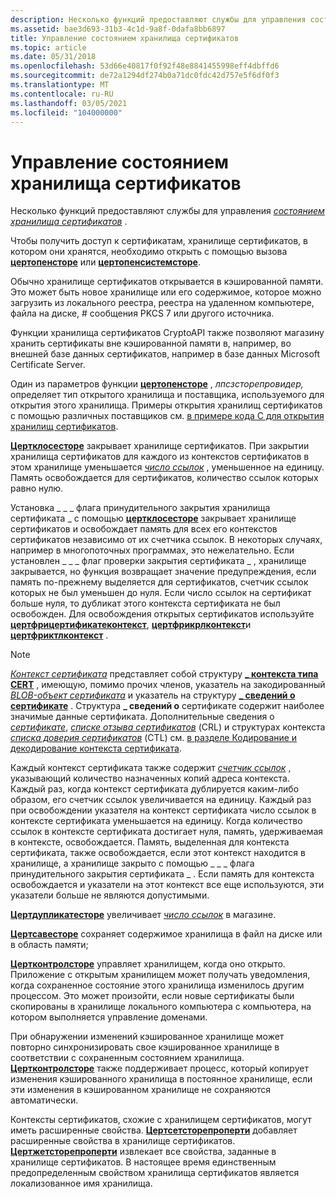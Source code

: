 ```yaml
---
description: Несколько функций предоставляют службы для управления состоянием хранилища сертификатов.
ms.assetid: bae3d693-31b3-4c1d-9a8f-0dafa8bb6897
title: Управление состоянием хранилища сертификатов
ms.topic: article
ms.date: 05/31/2018
ms.openlocfilehash: 53d66e40817f0f92f48e8841455998eff4dbffd6
ms.sourcegitcommit: de72a1294df274b0a71dc0fdc42d757e5f6df0f3
ms.translationtype: MT
ms.contentlocale: ru-RU
ms.lasthandoff: 03/05/2021
ms.locfileid: "104000000"
---
```

# <a name="managing-a-certificate-store-state"></a>Управление состоянием хранилища сертификатов

Несколько функций предоставляют службы для управления [*состоянием*](../secgloss/s-gly.md) [*хранилища сертификатов*](../secgloss/c-gly.md) .

Чтобы получить доступ к сертификатам, хранилище сертификатов, в котором они хранятся, необходимо открыть с помощью вызова [**цертопенсторе**](/windows/desktop/api/Wincrypt/nf-wincrypt-certopenstore) или [**цертопенсистемсторе**](/windows/desktop/api/Wincrypt/nf-wincrypt-certopensystemstorea).

Обычно хранилище сертификатов открывается в кэшированной памяти. Это может быть новое хранилище или его содержимое, которое можно загрузить из локального реестра, реестра на удаленном компьютере, файла на диске, \# сообщения PKCS 7 или другого источника.

Функции хранилища сертификатов CryptoAPI также позволяют магазину хранить сертификаты вне кэшированной памяти в, например, во внешней базе данных сертификатов, например в базе данных Microsoft Certificate Server.

Один из параметров функции [**цертопенсторе**](/windows/desktop/api/Wincrypt/nf-wincrypt-certopenstore) , *лпсзсторепровидер,* определяет тип открытого хранилища и поставщика, используемого для открытия этого хранилища. Примеры открытия хранилищ сертификатов с помощью различных поставщиков см. [в примере кода C для открытия хранилищ сертификатов](example-c-code-for-opening-certificate-stores.md).

[**Цертклосесторе**](/windows/desktop/api/Wincrypt/nf-wincrypt-certclosestore) закрывает хранилище сертификатов. При закрытии хранилища сертификатов для каждого из контекстов сертификатов в этом хранилище уменьшается [*число ссылок*](../secgloss/r-gly.md) , уменьшенное на единицу. Память освобождается для сертификатов, количество ссылок которых равно нулю.

Установка \_ \_ \_ флага принудительного закрытия хранилища сертификата \_ с помощью [**цертклосесторе**](/windows/desktop/api/Wincrypt/nf-wincrypt-certclosestore) закрывает хранилище сертификатов и освобождает память для всех его контекстов сертификатов независимо от их счетчика ссылок. В некоторых случаях, например в многопоточных программах, это нежелательно. Если установлен \_ \_ \_ флаг проверки закрытия сертификата \_ , хранилище закрывается, но функция возвращает значение предупреждения, если память по-прежнему выделяется для сертификатов, счетчик ссылок которых не был уменьшен до нуля. Если число ссылок на сертификат больше нуля, то дубликат этого контекста сертификата не был освобожден. Для освобождения открытых сертификатов используйте [**цертфрицертификатеконтекст**](/windows/desktop/api/Wincrypt/nf-wincrypt-certfreecertificatecontext), [**цертфрикрлконтекст**](/windows/desktop/api/Wincrypt/nf-wincrypt-certfreecrlcontext)и [**цертфриктлконтекст**](/windows/desktop/api/Wincrypt/nf-wincrypt-certfreectlcontext) .

> [!Note]
> [*Контекст сертификата*](../secgloss/c-gly.md) представляет собой структуру [**\_ контекста типа CERT**](/windows/desktop/api/Wincrypt/ns-wincrypt-cert_context) , имеющую, помимо прочих членов, указатель на закодированный [*BLOB-объект сертификата*](../secgloss/c-gly.md) и указатель на структуру [**\_ сведений о сертификате**](/windows/desktop/api/Wincrypt/ns-wincrypt-cert_info) . Структура **\_ сведений о** сертификате содержит наиболее значимые данные сертификата. Дополнительные сведения о [*сертификате*](../secgloss/c-gly.md), [*списке отзыва сертификатов*](../secgloss/c-gly.md) (CRL) и структурах контекста [*списка доверия сертификатов*](../secgloss/c-gly.md) (CTL) см. [в разделе Кодирование и декодирование контекста сертификата](encoding-and-decoding-a-certificate-context.md).
> 
> Каждый контекст сертификата также содержит [*счетчик ссылок*](../secgloss/r-gly.md) , указывающий количество назначенных копий адреса контекста. Каждый раз, когда контекст сертификата дублируется каким-либо образом, его счетчик ссылок увеличивается на единицу. Каждый раз при освобождении указателя на контекст сертификата число ссылок в контексте сертификата уменьшается на единицу. Когда количество ссылок в контексте сертификата достигает нуля, память, удерживаемая в контексте, освобождается. Память, выделенная для контекста сертификата, также освобождается, если этот контекст находится в хранилище, а хранилище закрыто с помощью \_ \_ \_ флага принудительного закрытия сертификата \_ . Если память для контекста освобождается и указатели на этот контекст все еще используются, эти указатели больше не являются допустимыми.

 

[**Цертдупликатесторе**](/windows/desktop/api/Wincrypt/nf-wincrypt-certduplicatestore) увеличивает [*число ссылок*](../secgloss/r-gly.md) в магазине.

[**Цертсавесторе**](/windows/desktop/api/Wincrypt/nf-wincrypt-certsavestore) сохраняет содержимое хранилища в файл на диске или в область памяти;

[**Цертконтролсторе**](/windows/desktop/api/Wincrypt/nf-wincrypt-certcontrolstore) управляет хранилищем, когда оно открыто. Приложение с открытым хранилищем может получать уведомления, когда сохраненное состояние этого хранилища изменилось другим процессом. Это может произойти, если новые сертификаты были скопированы в хранилище локального компьютера с компьютера, на котором выполняется управление доменами.

При обнаружении изменений кэшированное хранилище может повторно синхронизировать свое кэшированное хранилище в соответствии с сохраненным состоянием хранилища. [**Цертконтролсторе**](/windows/desktop/api/Wincrypt/nf-wincrypt-certcontrolstore) также поддерживает процесс, который копирует изменения кэшированного хранилища в постоянное хранилище, если эти изменения в кэшированном хранилище не сохраняются автоматически.

Контексты сертификатов, схожие с хранилищем сертификатов, могут иметь расширенные свойства. [**Цертсетсторепроперти**](/windows/desktop/api/Wincrypt/nf-wincrypt-certsetstoreproperty) добавляет расширенные свойства в хранилище сертификатов. [**Цертжетсторепроперти**](/windows/desktop/api/Wincrypt/nf-wincrypt-certgetstoreproperty) извлекает все свойства, заданные в хранилище сертификатов. В настоящее время единственным предопределенным свойством хранилища сертификатов является локализованное имя хранилища.

 

 
